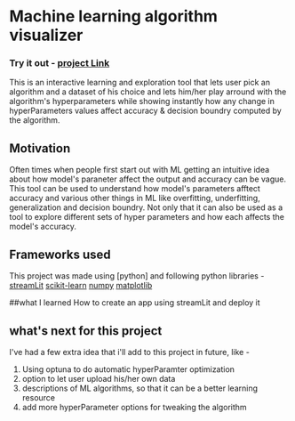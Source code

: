 # Machine learning algorithm visualizer

### Try it out - [project Link](https://share.streamlit.io/eklavya99/ml_algo_viz/main/app.py)

This is an interactive learning and exploration tool that lets user pick an algorithm and a dataset of his choice and lets him/her play arround with the algorithm's hyperparameters while 
showing instantly how any change in hyperParameters values affect accuracy & decision boundry computed by the algorithm.

## Motivation
Often times when people first start out with ML getting an intuitive idea about how model's paraneter affect the output and accuracy can be vague.
This tool can be used to understand how model's parameters afftect accuracy and various other things in ML like overfitting, underfitting, generalization and decision boundry. Not only that it can also be used as a tool to explore different sets of hyper parameters and how each affects the model's accuracy.

## Frameworks used
This project was made using [python] and following python libraries - [streamLit](https://streamlit.io/) [scikit-learn](https://scikit-learn.org/stable/) [numpy](https://numpy.org/) [matplotlib](https://matplotlib.org/)


##what I learned
How to create an app using streamLit and deploy it

## what's next for this project 
I've had a few extra idea that i'll add to this project in future, like -
1) Using optuna to do automatic hyperParamter optimization
2) option to let user upload his/her own data
3) descriptions of ML algorithms, so that it can be a better learning resource
4) add more hyperParameter options for tweaking the algorithm
